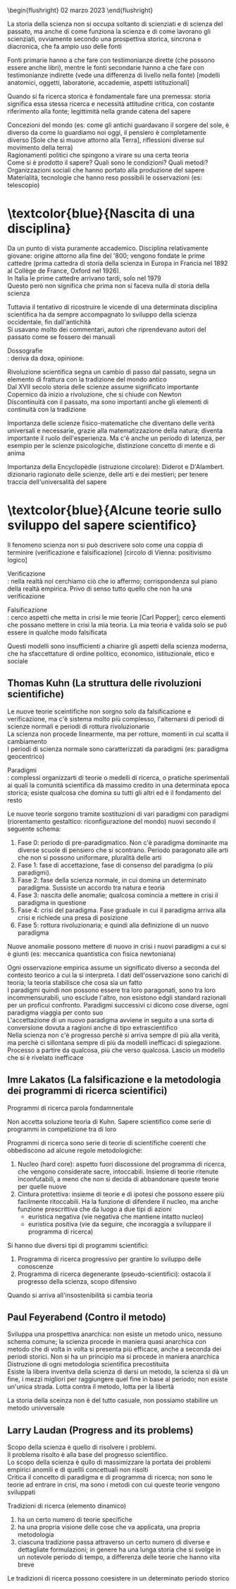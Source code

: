 \begin{flushright}
02 marzo 2023
\end{flushright}

La storia della scienza non si occupa soltanto di scienziati e di scienza del passato, ma anche di come funziona la scienza e di come lavorano gli scienziati, ovviamente secondo una prospettiva storica, sincrona e diacronica, che fa ampio uso delle fonti

Fonti primarie hanno a che fare con testimonianze dirette (che possono essere anche libri), mentre le fonti secondarie hanno a che fare con testimonianze indirette (vede una differenza di livello nella fonte) [modelli anatomici, oggetti, laboratorie, accademie, aspetti istituzionali]

Quando si fa ricerca storica è fondamentale fare una premessa: storia significa essa stessa ricerca e necessità attitudine critica, con costante riferimento alla fonte; legittimità nella grande catena del sapere

Concezioni del mondo (es: come gli antichi guardavano il sorgere del sole, è diverso da come lo guardiamo noi oggi, il pensiero è completamente diverso [Sole che si muove attorno alla Terra], riflessioni diverse sul movimento della terra)  
Ragionamenti politici che spingono a virare su una certa teoria  
Come si è prodotto il sapere? Quali sono le condizioni? Quali metodi?  
Organizzazioni sociali che hanno portato alla produzione del sapere  
Materialità, tecnologie che hanno reso possibili le osservazioni (es: telescopio)  

# \textcolor{blue}{Nascita di una disciplina}

Da un punto di vista puramente accademico. Disciplina relativamente giovane: origine attorno alla fine del '800; vengono fondate le prime cattedre (prima cattedra di storia della scienza in Europa in Francia nel 1892 al Collège de France, Oxford nel 1926).  
In Italia le prime cattedre arrivano tardi, solo nel 1979  
Questo però non significa che prima non si faceva nulla di storia della scienza

Tuttavia il tentativo di ricostruire le vicende di una determinata disciplina scientifica ha da sempre accompagnato lo sviluppo della scienza occidentale, fin dall'antichità  
Si usavano molto dei commentari, autori che riprendevano autori del passato come se fossero dei manuali  

Dossografie  
: deriva da doxa, opinione. 

Rivoluzione scientifica segna un cambio di passo dal passato, segna un elemento di frattura con la tradizione del mondo antico  
Dal XVII secolo storia delle scienze assume significato importante  
Copernico dà inizio a rivoluzione, che si chiude con Newton  
Discontinuità con il passato, ma sono importanti anche gli elementi di continuità con la tradizione

Importanza delle scienze fisico-matematiche che diventano delle verità universali e necessarie, grazie alla matematizzazione della natura; diventa importante il ruolo dell'esperienza. Ma c'è anche un periodo di latenza, per esempio per le scienze psicologiche, distinzione concetto di mente e di anima

Importanza della Encyclopèdie (istruzione circolare): Diderot e D'Alambert. dizionario ragionato delle scienze, delle arti e dei mestieri; per tenere traccia dell'universalità del sapere

# \textcolor{blue}{Alcune teorie sullo sviluppo del sapere scientifico}

Il fenomeno scienza non si può descrivere solo come una coppia di terminire (verificazione e falsificazione) [circolo di Vienna: positivismo logico]  

Verificazione  
: nella realtà noi cerchiamo ciò che io affermo; corrispondenza sul piano della realtà empirica. Privo di senso tutto quello che non ha una verificazione 

Falsificazione  
: cerco aspetti che metta in crisi le mie teorie [Carl Popper]; cerco elementi che possano mettere in crisi la mia teoria. La mia teoria è valida solo se può essere in qualche modo falsificata

Questi modelli sono insufficienti a chiarire gli aspetti della scienza moderna, che ha sfaccettature di ordine politico, economico, istituzionale, etico e sociale

## Thomas Kuhn (La struttura delle rivoluzioni scientifiche)  
Le nuove teorie sceintifiche non sorgno solo da falsificazione e verificazione, ma c'è sistema molto più complesso, l'alternarsi di periodi di scienze normali e periodi di rottura rivoluzionarie  
La scienza non procede linearmente, ma per rotture, momenti in cui scatta il cambiamento  
I periodi di scienza normale sono caratterizzati da paradigmi (es: paradigma geocentrico)

Paradigmi  
: complessi organizzarti di teorie o medelli di ricerca, o pratiche sperimentali ai quali la comunità scientifica dà massimo credito in una determinata epoca storica; esiste qualcosa che domina su tutti gli altri ed è il fondamento del resto

Le nuove teorie sorgono tramite sostituzioni di vari paradigmi con paradigmi (riorentamento gestaltico: riconfigurazione del mondo) nuovi secondo il seguente schema:

1. Fase 0: periodo di pre-paradigmatico. Non c'è paradigma dominante ma diverse scuole di pensiero che si scontrano. Periodo paragonato alle arti che non si possono uniformare, pluralità delle arti
1. Fase 1: fase di accettazione, fase di consenso del paradigma (o più paradigmi). 
1. Fase 2: fase della scienza normale, in cui domina un determinato paradigma. Sussiste un accordo tra natura e teoria
1. Fase 3: nascita delle anomalie; qualcosa comincia a mettere in crisi il paradigma in questione
1. Fase 4: crisi del paradigma. Fase graduale in cui il paradigma arriva alla crisi e richiede una presa di posizione
1. Fase 5: rottura rivoluzionaria; e quindi alla definizione di un nuovo paradigma

Nuove anomalie possono mettere di nuovo in crisi i nuovi paradigmi a cui si è giunti (es: meccanica quantistica con fisica newtoniana)

Ogni osservazione empirica assume un significato diverso a seconda del contesto teorico a cui la si interpreta. I dati dell'osservazione sono carichi di teoria; la teoria stabilisce che cosa sia un fatto  
I paradigmi quindi non possono essere tra loro paragonati, sono tra loro incommensurabili, uno esclude l'altro, non esistono edgli standard razionali per un proficui confronto. Paradigmi successivi ci dicono cose diverse, ogni paradigma viaggia per conto suo  
L'accettazione di un nuovo paradigma avviene in seguito a una sorta di conversione dovuta a ragioni anche di tipo extrascientifico  
Nella scienza non c'è progresso perchè si arriva sempre di più alla verità, ma perchè ci sillontana sempre di più da modelli inefficaci di spiegazione. Processo a partire da qualcosa, più che verso qualcosa. Lascio un modello che si è rivelato inefficace

## Imre Lakatos (La falsificazione e la metodologia dei programmi di ricerca scientifici)

Programmi di ricerca parola fondamnentale 

Non accetta soluzione teoria di Kuhn. Sapere scientifico come serie di programmi in competizione tra di loro

Programmi di ricerca sono  serie di teorie di scientifiche coerenti che obbediscono ad alcune regole metodologiche:

1. Nucleo (hard core): aspetto fuori discossione del programma di ricerca, che vengono considerate sacre, intoccabili. Insieme di teorie ritenute inconfutabili, a meno che non si decida di abbandonare queste teorie per quelle nuove
1. Cintura protettiva: insieme di teorie e di ipotesi che possono essere più facilmente ritoccabili. Ha la funzione di difendere il nucleo, ma anche funzione prescrittiva che da luogo a due tipi di azioni
    - euristica negativa (vie negativa che mantiene intatto nucleo)
    - euristica positiva (vie da seguire, che incoraggia a sviluppare il programma di ricerca)

Si hanno due diversi tipi di programmi scientifici: 

1. Programma di ricerca progressivo per grantire lo sviluppo delle conoscenze
2. Programma di ricerca degenerante (pseudo-scientifici): ostacola il progresso della scienza, scopo difensivo    

Quando si arriva all'insostenibilità si cambia teoria

## Paul Feyerabend (Contro il metodo)

Sviluppa una prospettiva anarchica: non esiste un metodo unico, nessuno schema comune; la scienza procede in maniera quasi anarchica con metodo che di volta in volta si presenta più efficace, anche a seconda dei periodi storici. Non si ha un principio ma si procede in maniera anarchica  
Distruzione di ogni metodologia scientifica precostituita  
Esiste la libera inventva della scienza di darsi un metodo, la scienza si dà un fine, i mezzi migliori per raggiungere quel fine in base al periodo; non esiste un'unica strada. Lotta contra il metodo, lotta per la libertà

La storia della sceinza non è del tutto casuale, non possiamo stabilire un metodo univversale

## Larry Laudan (Progress and its problems)

Scopo della scienza è quello di risolvere i problemi.  
Il problema risolto è alla base del progresso scientifico.  
Lo scopo della scienza è qullo di massimizzare la portata dei problemi empirici anomili e di quellli concettuali non risolti  
Critica il concetto di paradigma e di programma di ricerca; non sono le teorie ad entrare in crisi, ma sono i metodi con cui queste teorie vengono sviluppati

Tradizioni di ricerca (elemento dinamico) 

1. ha un certo numero di teorie specifiche
1. ha una propria visione delle cose che va applicata, una propria metodologia
1. ciascuna tradizione passa attraverso un certo numero di diverse e dettagliate formulazioni; in genere ha una lunga storia che si svolge in un notevole periodo di tempo, a differenza delle teorie che hanno vita breve

Le tradizioni di ricerca possono coesistere in un determinato periodo storico